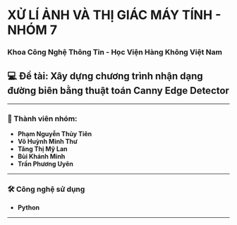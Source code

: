 # XỬ LÍ ẢNH VÀ THỊ GIÁC MÁY TÍNH - NHÓM 7
### Khoa Công Nghệ Thông Tin - Học Viện Hàng Không Việt Nam  


## 💻 Đề tài: Xây dựng chương trình nhận dạng đường biên bằng thuật toán Canny Edge Detector

---

### 👥 Thành viên nhóm:
- **Phạm Nguyễn Thủy Tiên**
- **Võ Huỳnh Minh Thư**
- **Tăng Thị Mỹ Lan**
- **Bùi Khánh Minh**
- **Trần Phương Uyên**

---

### 🛠 Công nghệ sử dụng
- **Python**
---
